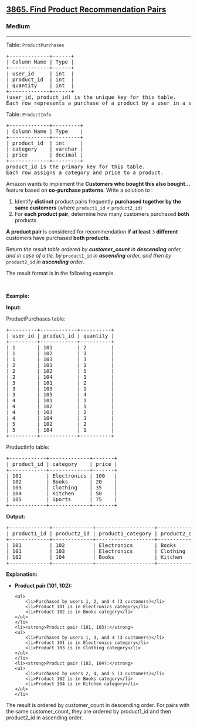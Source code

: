<h2><a href="https://leetcode.com/problems/find-product-recommendation-pairs">3865. Find Product Recommendation Pairs</a></h2><h3>Medium</h3><hr><p>Table: <code>ProductPurchases</code></p>

<pre>
+-------------+------+
| Column Name | Type | 
+-------------+------+
| user_id     | int  |
| product_id  | int  |
| quantity    | int  |
+-------------+------+
(user_id, product_id) is the unique key for this table.
Each row represents a purchase of a product by a user in a specific quantity.
</pre>

<p>Table: <code>ProductInfo</code></p>

<pre>
+-------------+---------+
| Column Name | Type    | 
+-------------+---------+
| product_id  | int     |
| category    | varchar |
| price       | decimal |
+-------------+---------+
product_id is the primary key for this table.
Each row assigns a category and price to a product.
</pre>

<p>Amazon wants to implement the <strong>Customers who bought this also bought...</strong> feature based on <strong>co-purchase patterns</strong>. Write a solution to :</p>

<ol>
	<li>Identify <strong>distinct</strong> product pairs frequently <strong>purchased together by the same customers</strong> (where <code>product1_id</code> &lt; <code>product2_id</code>)</li>
	<li>For <strong>each product pair</strong>, determine how many customers purchased <strong>both</strong> products</li>
</ol>

<p><strong>A product pair </strong>is considered for recommendation <strong>if</strong> <strong>at least</strong> <code>3</code> <strong>different</strong> customers have purchased <strong>both products</strong>.</p>

<p>Return <em>the </em><em>result table ordered by <strong>customer_count</strong> in <strong>descending</strong> order, and in case of a tie, by </em><code>product1_id</code><em> in <strong>ascending</strong> order, and then by </em><code>product2_id</code><em> in <strong>ascending</strong> order</em>.</p>

<p>The result format is in the following example.</p>

<p>&nbsp;</p>
<p><strong class="example">Example:</strong></p>

<div class="example-block">
<p><strong>Input:</strong></p>

<p>ProductPurchases table:</p>

<pre class="example-io">
+---------+------------+----------+
| user_id | product_id | quantity |
+---------+------------+----------+
| 1       | 101        | 2        |
| 1       | 102        | 1        |
| 1       | 103        | 3        |
| 2       | 101        | 1        |
| 2       | 102        | 5        |
| 2       | 104        | 1        |
| 3       | 101        | 2        |
| 3       | 103        | 1        |
| 3       | 105        | 4        |
| 4       | 101        | 1        |
| 4       | 102        | 1        |
| 4       | 103        | 2        |
| 4       | 104        | 3        |
| 5       | 102        | 2        |
| 5       | 104        | 1        |
+---------+------------+----------+
</pre>

<p>ProductInfo table:</p>

<pre class="example-io">
+------------+-------------+-------+
| product_id | category    | price |
+------------+-------------+-------+
| 101        | Electronics | 100   |
| 102        | Books       | 20    |
| 103        | Clothing    | 35    |
| 104        | Kitchen     | 50    |
| 105        | Sports      | 75    |
+------------+-------------+-------+
</pre>

<p><strong>Output:</strong></p>

<pre class="example-io">
+-------------+-------------+-------------------+-------------------+----------------+
| product1_id | product2_id | product1_category | product2_category | customer_count |
+-------------+-------------+-------------------+-------------------+----------------+
| 101         | 102         | Electronics       | Books             | 3              |
| 101         | 103         | Electronics       | Clothing          | 3              |
| 102         | 104         | Books             | Kitchen           | 3              |
+-------------+-------------+-------------------+-------------------+----------------+
</pre>

<p><strong>Explanation:</strong></p>

<ul>
	<li><strong>Product pair (101, 102):</strong>

	<ul>
		<li>Purchased by users 1, 2, and 4 (3 customers)</li>
		<li>Product 101 is in Electronics category</li>
		<li>Product 102 is in Books category</li>
	</ul>
	</li>
	<li><strong>Product pair (101, 103):</strong>
	<ul>
		<li>Purchased by users 1, 3, and 4 (3 customers)</li>
		<li>Product 101 is in Electronics category</li>
		<li>Product 103 is in Clothing category</li>
	</ul>
	</li>
	<li><strong>Product pair (102, 104):</strong>
	<ul>
		<li>Purchased by users 2, 4, and 5 (3 customers)</li>
		<li>Product 102 is in Books category</li>
		<li>Product 104 is in Kitchen category</li>
	</ul>
	</li>
</ul>

<p>The result is ordered by customer_count in descending order. For pairs with the same customer_count, they are ordered by product1_id and then product2_id in ascending order.</p>
</div>
